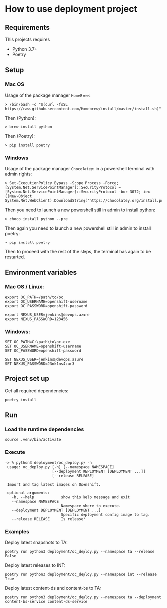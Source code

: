 # How to use deployment project

## Requirements
This projects requires
- Python 3.7+
- Poetry

## Setup

### Mac OS
Usage of the package manager `HomeBrew`:

```
> /bin/bash -c "$(curl -fsSL https://raw.githubusercontent.com/Homebrew/install/master/install.sh)"
```

Then (Python):
```
> brew install python
```

Then (Poetry):
```
> pip install poetry
```

### Windows

Usage of the package manager `Chocolatey`: in a powershell terminal with admin rights:

```
> Set-ExecutionPolicy Bypass -Scope Process -Force; [System.Net.ServicePointManager]::SecurityProtocol = [System.Net.ServicePointManager]::SecurityProtocol -bor 3072; iex ((New-Object System.Net.WebClient).DownloadString('https://chocolatey.org/install.ps1'))
```

Then you need to launch a new powershell still in admin to install python:
```
> choco install python --pre
```

Then again you need to launch a new powershell still in admin to install poetry:
```
> pip install poetry
```

Then to proceed with the rest of the steps, the terminal has again to be restarted.

## Environment variables
### Mac OS / Linux:
```
export OC_PATH=/path/to/oc
export OC_USERNAME=openshift-username
export OC_PASSWORD=openshift-password

export NEXUS_USER=jenkins@devops.azure
export NEXUS_PASSWORD=123456
```

### Windows:
```
SET OC_PATH=C:\path\to\oc.exe
SET OC_USERNAME=openshift-username
SET OC_PASSWORD=openshift-password

SET NEXUS_USER=jenkins@devops.azure
SET NEXUS_PASSWORD=J3nk1ns4zur3

```

## Project set up

Get all required dependencies:

`poetry install`

## Run

### Load the runtime dependencies
`source .venv/bin/activate`

### Execute



```
-> % python3 deployment/oc_deploy.py -h  
 usage: oc_deploy.py [-h] [--namespace NAMESPACE]
                     [--deployment DEPLOYMENT [DEPLOYMENT ...]]
                     [--release RELEASE]
 
 Import and tag latest images on Openshift.
 
 optional arguments:
   -h, --help            show this help message and exit
   --namespace NAMESPACE
                         Namespace where to execute.
   --deployment DEPLOYMENT [DEPLOYMENT ...]
                         Specific deployment config image to tag.
   --release RELEASE     Is release?

```
### Examples
Deploy latest snapshots to TA:

`poetry run python3 deployment/oc_deploy.py --namespace ta --release False`

Deploy latest releases to INT:

`poetry run python3 deployment/oc_deploy.py --namespace int --release True`

Deploy latest content-ds and content-bs to TA:

`poetry run python3 deployment/oc_deploy.py --namespace ta --deployment content-bs-service content-ds-service`